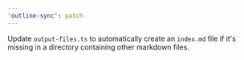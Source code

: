 ```yaml
---
'outline-sync': patch
---
```


Update `output-files.ts` to automatically create an `index.md` file if it's missing in a directory containing other markdown files.
